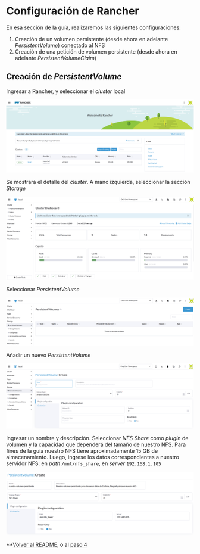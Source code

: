 # Configuración de Rancher

En esa sección de la guía, realizaremos las siguientes configuraciones:

1. Creación de un volumen persistente (desde ahora en adelante _PersistentVolume_) conectado al NFS
2. Creación de una petición de volumen persistente (desde ahora en adelante _PersistentVolumeClaim_)

## Creación de _PersistentVolume_

Ingresar a Rancher, y seleccionar el _cluster_ local

![Cluster local](/imgs/02_bienvenida_rancher.PNG "Cluster local")

Se mostrará el detalle del _cluster_. A mano izquierda, seleccionar la sección _Storage_

![Cluster local](/imgs/03_detalle_cluster.PNG "Cluster local")

Seleccionar _PersistentVolume_

![Persistent Volumes](/imgs/04_persistentVolumes.PNG "Persistent Volumes")

Añadir un nuevo _PersistentVolume_

![Nuevo persistent Volumes](/imgs/05_agregaPersistentVolume.PNG "Nuevo persistent Volumes")

Ingresar un nombre y descripción. Seleccionar _NFS Share_ como _plugin_ de volumen y la capacidad que dependerá del tamaño de nuestro NFS. Para fines de la guía nuestro NFS tiene aproximadamente 15 GB de almacenamiento. Luego, ingrese los datos correspondientes a nuestro servidor NFS: en _path_ `/mnt/nfs_share`, en _server_ `192.168.1.105`

![Nuevo persistent Volumes con datos](/imgs/06_agregaDatosPersistenVolume.PNG "Nuevo persistent Volumes con datos")

\*\*[Volver al README](/README.md), o al [paso 4](/Anexo01_04_InstalacionRancher.md)
